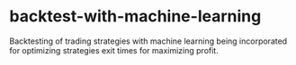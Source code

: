 # backtest-with-machine-learning
Backtesting of trading strategies with machine learning being incorporated for optimizing strategies exit times for maximizing profit.
